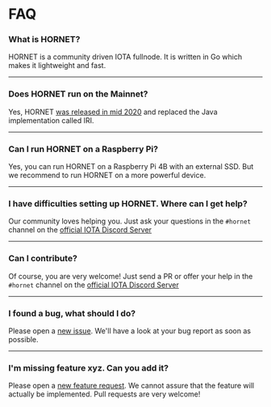 # FAQ

### What is HORNET?

HORNET is a community driven IOTA fullnode. It is written in Go which makes it lightweight and fast.

---

### Does HORNET run on the Mainnet?

Yes, HORNET [was released in mid 2020](https://blog.iota.org/hornet-0-4-0-release-summary-2163ca444196/) and replaced the Java implementation called IRI.

---

### Can I run HORNET on a Raspberry Pi?

Yes, you can run HORNET on a Raspberry Pi 4B with an external SSD. But we recommend to run HORNET on a more powerful device.

---

### I have difficulties setting up HORNET. Where can I get help?

Our community loves helping you. Just ask your questions in the `#hornet` channel on the [official IOTA Discord Server](https://discord.iota.org/)

---

### Can I contribute?

Of course, you are very welcome! Just send a PR or offer your help in the `#hornet` channel on the [official IOTA Discord Server](https://discord.iota.org/)

---

### I found a bug, what should I do?

Please open a [new issue](https://github.com/gohornet/hornet/issues/new?assignees=&labels=bug&template=bug_report.md&title=). We'll have a look at your bug report as soon as possible.

---

### I'm missing feature xyz. Can you add it?

Please open a [new feature request](https://github.com/gohornet/hornet/issues/new?assignees=&labels=feature&template=feature_request.md&title=). We cannot assure that the feature will actually be implemented.
Pull requests are very welcome!